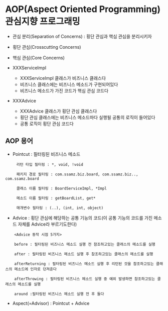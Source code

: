 # AOP(Aspect Oriented Programming) 관심지향 프로그래밍

- 관심 분리(Separation of Concerns) : 횡단 관심과 핵심 관심을 분리시키자

- 횡단 관심(Crosscutting Concerns)

- 핵심 관심(Core Concerns)

- XXXServiceImpl
    - XXXServiceImpl 클래스가 비즈니스 클래스다
    - 비즈니스 클래스에는 비즈니스 메소드가 구현되어있다
    - 비즈니스 메소드가 가진 코드가 핵심 관심 코드다

- XXXAdvice
    - XXXAdvice 클래스가 횡단 관심 클래스다
    - 횡단 관심 클래스에는 비즈니스 메소드마다 실행될 공통의 로직이 들어있다
    - 공통 로직이 횡단 관심 코드다

## AOP 용어

- Pointcut : 필터링된 비즈니스 메소드

```shell
     리턴 타입 필터링 : *, void, !void

     패키지 경로 필터링 : com.ssamz.biz.board, com.ssamz.biz.., com.ssamz.board

     클래스 이름 필터링 : BoardServiceImpl, *Impl

     메소드 이름 필터링 : getBoardList, get*

     매개변수 필터링 : (..), (int, int, object)
```

- Advice : 횡단 관심에 해당하는 공통 기능의 코드(이 공통 기능의 코드를 가진 메소드 자체를 Advice라 부르기도한다)

```shell
	<Advice 동작 시점 5가지>

    before : 필터링된 비즈니스 메소드 실행 전 참조하고있는 클래스의 메소드를 실행

    after : 필터링된 비즈니스 메소드 실행 후 참조하고있는 클래스의 메소드를 실행

    afterReturning : 필터링된 비즈니스 메소드 실행 후 리턴된 것을 참조하고있는 클래스의 메소드에 인자로 던져준다

    afterThrowing : 필터링된 비즈니스 메소드 실행 중 예외 발생하면 참조하고있는 클래스의 메소드를 실행

    around :필터링된 비즈니스 메소드 실행 전 후 둘다
```
- Aspect(=Advisor) : Pointcut + Advice 
